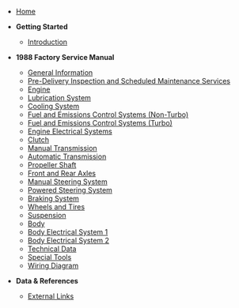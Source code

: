 - [Home](/)  
- **Getting Started**
  - [Introduction](README.md)

- **1988 Factory Service Manual**
  - [General Information](/assets/pdfs/1988_factory_service_manual/general_information.pdf)
  - [Pre-Delivery Inspection and Scheduled Maintenance Services](misc/UNAVAILABLE.md)
  - [Engine](/assets/pdfs/1988_factory_service_manual/engine.pdf)
  - [Lubrication System](misc/UNAVAILABLE.md)
  - [Cooling System](misc/UNAVAILABLE.md)
  - [Fuel and Emissions Control Systems (Non-Turbo)](misc/UNAVAILABLE.md)
  - [Fuel and Emissions Control Systems (Turbo)](misc/UNAVAILABLE.md)
  - [Engine Electrical Systems](misc/UNAVAILABLE.md)
  - [Clutch](/assets/pdfs/1988_factory_service_manual/clutch.pdf)
  - [Manual Transmission](misc/UNAVAILABLE.md)
  - [Automatic Transmission](misc/UNAVAILABLE.md)
  - [Propeller Shaft](misc/UNAVAILABLE.md)
  - [Front and Rear Axles](misc/UNAVAILABLE.md)
  - [Manual Steering System](misc/UNAVAILABLE.md)
  - [Powered Steering System](misc/UNAVAILABLE.md)
  - [Braking System](misc/UNAVAILABLE.md)
  - [Wheels and Tires](/assets/pdfs/1988_factory_service_manual/wheels_and_tires.pdf)
  - [Suspension](/assets/pdfs/1988_factory_service_manual/suspension.pdf)
  - [Body](/assets/pdfs/1988_factory_service_manual/body.pdf)
  - [Body Electrical System 1](/assets/pdfs/1988_factory_service_manual/body_electrical_system_part1.pdf)
  - [Body Electrical System 2](misc/UNAVAILABLE.md)
  - [Technical Data](misc/UNAVAILABLE.md)
  - [Special Tools](/assets/pdfs/1988_factory_service_manual/special_tools.pdf)
  - [Wiring Diagram](misc/UNAVAILABLE.md)

- **Data & References**
  - [External Links](research/resources.md)
